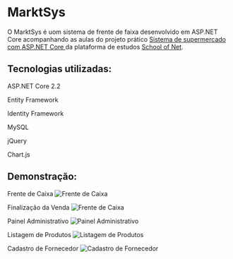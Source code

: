 # MarktSys

O MarktSys é uom sistema de frente de faixa desenvolvido em ASP.NET Core acompanhando as aulas do projeto prático [Sistema de supermercado com ASP.NET Core
](https://www.schoolofnet.com/projeto-pratico/aspnet/dotnet-core/sistema-de-supermercado-com-aspnet-core/) da plataforma de estudos [School of Net](https://www.schoolofnet.com/).

## Tecnologias utilizadas:
ASP.NET Core 2.2

Entity Framework

Identity Framework

MySQL

jQuery

Chart.js

## Demonstração:
Frente de Caixa
![Frente de Caixa](https://image.prntscr.com/image/Ff0ysUZ5TCOciGqJMnYvwA.png)

Finalização da Venda
![Frente de Caixa](https://image.prntscr.com/image/lYS00S3hQf_L8St925CXkA.png)

Painel Administrativo
![Painel Administrativo](https://image.prntscr.com/image/PiSXvVBjTcGCPRo7xCKLUg.png)

Listagem de Produtos
![Listagem de Produtos](https://image.prntscr.com/image/6_5BbYybRcyaVQZ2xuiNJg.png)

Cadastro de Fornecedor
![Cadastro de Fornecedor](https://image.prntscr.com/image/TAxE9jISTlCbpqjMr4dLdA.png)
